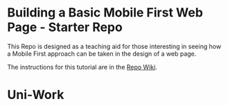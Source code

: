 # Building a Basic Mobile First Web Page - Starter Repo

This Repo is designed as a teaching aid for those interesting in seeing how a Mobile First approach can be taken in the design of a web page.

The instructions for this tutorial are in the [Repo Wiki](https://github.com/mustbebuilt/mobile-first-ddsa-starter/wiki).
# Uni-Work
